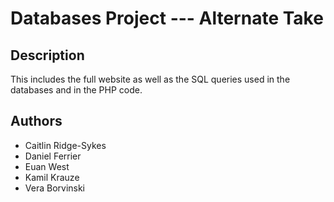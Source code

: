 # Databases Project --- Alternate Take
## Description
This includes the full website as well as the SQL queries used in the databases and in the PHP code.
## Authors
- Caitlin Ridge-Sykes
- Daniel Ferrier
- Euan West
- Kamil Krauze
- Vera Borvinski
